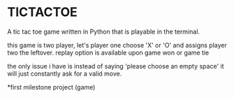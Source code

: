# TICTACTOE
A tic tac toe game written in Python that is playable in the terminal.


this game is two player, let's player one choose 'X' or 'O' and assigns player two the leftover.
replay option is available upon game won or game tie

the only issue i have is instead of saying 'please choose an empty space' it will just constantly ask for a valid move.

*first milestone project (game)
